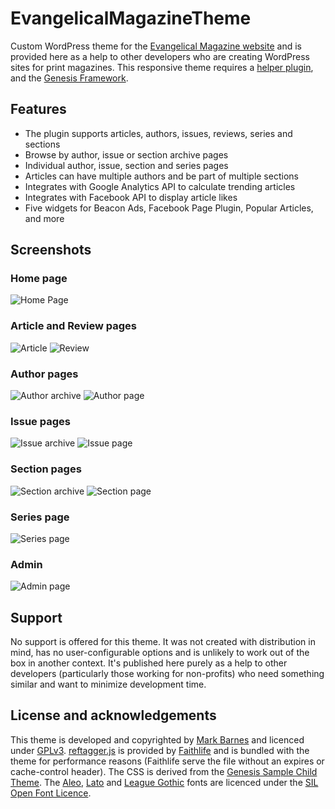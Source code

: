 # EvangelicalMagazineTheme
Custom WordPress theme for the [Evangelical Magazine website](https://www.evangelicalmagazine.com/) and is provided here as a help to other developers who are creating WordPress sites for print magazines. This responsive theme requires a [helper plugin](https://github.com/markbarnes/EvangelicalMagazinePlugin), and the [Genesis Framework](http://my.studiopress.com/themes/genesis/).

## Features
* The plugin supports articles, authors, issues, reviews, series and sections
* Browse by author, issue or section archive pages
* Individual author, issue, section and series pages
* Articles can have multiple authors and be part of multiple sections
* Integrates with Google Analytics API to calculate trending articles
* Integrates with Facebook API to display article likes
* Five widgets for Beacon Ads, Facebook Page Plugin, Popular Articles, and more

## Screenshots
### Home page
![Home Page](https://github.com/markbarnes/EvangelicalMagazineTheme/blob/master/screenshots/home-page.png)
### Article and Review pages
![Article](https://github.com/markbarnes/EvangelicalMagazineTheme/blob/master/screenshots/single-article.png)
![Review](https://github.com/markbarnes/EvangelicalMagazineTheme/blob/master/screenshots/single-review.png)
### Author pages
![Author archive](https://github.com/markbarnes/EvangelicalMagazineTheme/blob/master/screenshots/author-archive.png)
![Author page](https://github.com/markbarnes/EvangelicalMagazineTheme/blob/master/screenshots/single-author.png)
### Issue pages
![Issue archive](https://github.com/markbarnes/EvangelicalMagazineTheme/blob/master/screenshots/issue-archive.png)
![Issue page](https://github.com/markbarnes/EvangelicalMagazineTheme/blob/master/screenshots/single-issue.png)
### Section pages
![Section archive](https://github.com/markbarnes/EvangelicalMagazineTheme/blob/master/screenshots/section-archive.png)
![Section page](https://github.com/markbarnes/EvangelicalMagazineTheme/blob/master/screenshots/single-section.png)
### Series page
![Series page](https://github.com/markbarnes/EvangelicalMagazineTheme/blob/master/screenshots/single-series.png)
### Admin
![Admin page](https://github.com/markbarnes/EvangelicalMagazineTheme/blob/master/screenshots/admin.png)

## Support
No support is offered for this theme. It was not created with distribution in mind, has no user-configurable options and is unlikely to work out of the box in another context. It's published here purely as a help to other developers (particularly those working for non-profits) who need something similar and want to minimize development time.

## License and acknowledgements
This theme is developed and copyrighted by [Mark Barnes](https://www.markbarnes.net) and licenced under [GPLv3](http://www.gnu.org/licenses/gpl.html).
[reftagger.js](https://github.com/markbarnes/EvangelicalMagazineTheme/blob/master/js/reftagger.js) is provided by [Faithlife](https://reftagger.com/) and is bundled with the theme for performance reasons (Faithlife serve the file without an expires or cache-control header).
The CSS is derived from the [Genesis Sample Child Theme](http://www.studiopress.com/free-themes/sample/).
The [Aleo](https://www.fontsquirrel.com/fonts/aleo), [Lato](https://www.fontsquirrel.com/fonts/lato) and [League Gothic](https://www.fontsquirrel.com/fonts/League-Gothic) fonts are licenced under the [SIL Open Font Licence](http://scripts.sil.org/OFL).